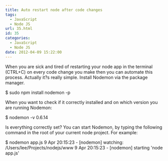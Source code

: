 ```yaml
---
title: Auto restart node after code changes
tags:
  - JavaScript
  - Node JS
url: 35.html
id: 35
categories:
  - JavaScript
  - Node JS
date: 2012-04-09 15:22:00
---
```


When you are sick and tired of restarting your node app in the terminal (CTRL+C) on every code change you make then you can automate this process. Actually it?s really simple. Install Nodemon via the package manager.

$ sudo npm install nodemon -p

When you want to check if it correctly installed and on which version you are running Nodemon:

$ nodemon -v
0.6.14

Is everything correctly set? You can start Nodemon, by typing the following command in the root of your current node project. For example:

$ nodemon app.js
9 Apr 20:15:23 - \[nodemon\] watching: /Users/lee/Projects/nodejs/www
9 Apr 20:15:23 - \[nodemon\] starting 'node app.js'